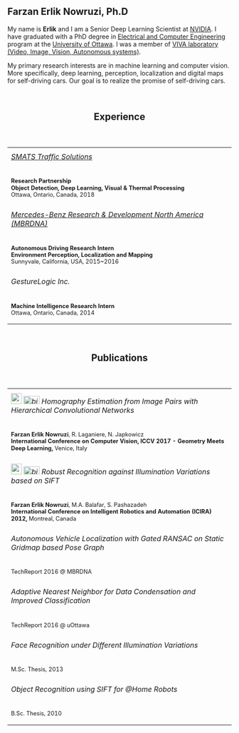 <!--
# HELLO
This is my blog, it will be updated. One day. :)
Meanwhile, you can check my <a href="https://github.com/erlikn">github repository</a> and/or <a href="http://www.site.uottawa.ca/~fnowr010/">my web-page</a>.
-->

## Farzan Erlik Nowruzi, Ph.D

My name is <strong>Erlik</strong> and I am a Senior Deep Learning Scientist at <a href = "http://www.nvidia.com">NVIDIA</a>. I have graduated with a PhD degree in <a href = "http://site.uottawa.ca">Electrical and Computer Engineering</a> 
									program at the <a href = "http://www.uottawa.ca">University of Ottawa</a>. I was a member of 
									<a href = "http://www.site.uottawa.ca/research/viva/">VIVA laboratory (Video, Image, Vision, Autonomous systems)</a>.

My primary research interests are in machine learning and computer vision. More specifically, deep learning, perception, localization and digital maps for self-driving cars. Our goal is to realize the promise of self-driving cars.

<section id="Experience">
<br>
<div>
	<header><h2>Experience</h2></header>
	<table>
		<tr>
			<td>
			<h6 style="margin-top:6pt">
			<a href="https://www.smatstraffic.com/">SMATS Traffic Solutions</a>
			</h6>
			<p style="font-size:80%; line-height:120%">
			<strong>Research Partnership
			<br>
			Object Detection, Deep Learning, Visual & Thermal Processing</strong>
			<br>
			Ottawa, Ontario, Canada, 2018
			</p>
			</td>
		</tr>
		<tr>
			<td>
			<h6 style="margin-top:6pt">
			<a href="http://www.mbrdna.com/">Mercedes-Benz Research & Development North America (MBRDNA)</a>
			</h6>
			<p style="font-size:80%; line-height:120%">
			<strong>Autonomous Driving Research Intern
			<br>
			Environment Perception, Localization and Mapping</strong>
			<br>
			Sunnyvale, California, USA, 2015~2016
			</p>
			</td>
		</tr>
		<tr>
			<td>
			<h6 style="margin-top:6pt">
			GestureLogic Inc.
			</h6>
			<p style="font-size:80%; line-height:120%">
			<strong>Machine Intelligence Research Intern</strong>
			<br>
			Ottawa, Ontario, Canada, 2014
			</p>
			</td>
		</tr>
	</table>
</div>
</section>

<section id="Publications">
<br>
<div>
	<header><h2>Publications</h2></header>
	<table>
		<tr>
			<td>
			<h6 style="margin-top:6pt">
			<a href="papers/fen_iccv17wgdl.pdf"><img src="images/pdf.png" alt=""  width="24" height ="24"></a>
			<a href="papers/fen_iccv17wgdl.bib"> <img src="images/BibTex.png" alt="bibtex"  width="36" height ="18"></a>
			Homography Estimation from Image Pairs with Hierarchical Convolutional Networks
			</h6>
			<p style="font-size:80%; line-height:120%">
			<strong>Farzan Erlik Nowruzi</strong>, R. Laganiere, N. Japkowicz
			<br>
			<strong>International Conference on Computer Vision, ICCV 2017 - Geometry Meets Deep Learning,</strong> Venice, Italy
			</p>
			</td>
		</tr>
		<tr>
			<td>
			<h6 style="margin-top:6pt">
			<a href="papers/fen_icira12.pdf"><img src="images/pdf.png" alt=""  width="24" height ="24"></a>
			<a href="papers/fen_icira12.bib"> <img src="images/BibTex.png" alt="bibtex"  width="36" height ="18"></a>
			Robust Recognition against Illumination Variations based on SIFT
			</h6>
			<p style="font-size:80%; line-height:120%">
			<strong>Farzan Erlik Nowruzi</strong>, M.A. Balafar, S. Pashazadeh
			<br>
			<strong>International Conference on Intelligent Robotics and Automation (ICIRA) 2012,</strong> Montreal, Canada
			</p>
			</td>
		</tr>
		<tr>
                	<td>
                        <h6 style="margin-top:6pt">
                        <!--a href=""><img src="images/pdf.png" alt=""  width="24" height ="24"></a>
                        <a href=""> <img src="images/BibTex.png" alt="bibtex"  width="36" height ="18"></a-->
                        Autonomous Vehicle Localization with Gated RANSAC on Static Gridmap based Pose Graph
                        </h6>
                        <p style="font-size:80%; line-height:120%">
                        TechReport 2016 @ MBRDNA
                        </p>
                        </td>
		</tr>
		<tr>
                        <td>
                        <h6 style="margin-top:6pt">
                        <!--a href=""><img src="images/pdf.png" alt=""  width="24" height ="24"></a>
                        <a href=""> <img src="images/BibTex.png" alt="bibtex"  width="36" height ="18"></a-->
                        Adaptive Nearest Neighbor for Data Condensation and Improved Classification
                        </h6>
                        <p style="font-size:80%; line-height:120%">
                        TechReport 2016 @ uOttawa
                        </p>
                        </td>
		</tr>
		<tr>
                	<td>
                        <h6 style="margin-top:6pt">
                        <!--a href=""><img src="images/pdf.png" alt=""  width="24" height ="24"></a>
                        <a href=""> <img src="images/BibTex.png" alt="bibtex"  width="36" height ="18"></a-->
                        Face Recognition under Different Illumination Variations
                        </h6>
                        <p style="font-size:80%; line-height:120%">
                        M.Sc. Thesis, 2013
                        </p>
                        </td>
		</tr>
		<tr>
                        <td>
                        <h6 style="margin-top:6pt">
                        <!--a href=""><img src="images/pdf.png" alt=""  width="24" height ="24"></a>
                        <a href=""> <img src="images/BibTex.png" alt="bibtex"  width="36" height ="18"></a-->
                        Object Recognition using SIFT for @Home Robots
                        </h6>
                        <p style="font-size:80%; line-height:120%">
                        B.Sc. Thesis, 2010
                        </p>
                        </td>
		</tr>
	</table>
</div>
</section>





<!--
## Welcome to GitHub Pages

You can use the [editor on GitHub](https://github.com/erlikn/erlikn.github.io/edit/master/index.md) to maintain and preview the content for your website in Markdown files.

Whenever you commit to this repository, GitHub Pages will run [Jekyll](https://jekyllrb.com/) to rebuild the pages in your site, from the content in your Markdown files.

### Markdown

Markdown is a lightweight and easy-to-use syntax for styling your writing. It includes conventions for

```markdown
Syntax highlighted code block

# Header 1
## Header 2
### Header 3

- Bulleted
- List

1. Numbered
2. List

**Bold** and _Italic_ and `Code` text

[Link](url) and ![Image](src)
```

For more details see [GitHub Flavored Markdown](https://guides.github.com/features/mastering-markdown/).

### Jekyll Themes

Your Pages site will use the layout and styles from the Jekyll theme you have selected in your [repository settings](https://github.com/erlikn/erlikn.github.io/settings). The name of this theme is saved in the Jekyll `_config.yml` configuration file.

### Support or Contact

Having trouble with Pages? Check out our [documentation](https://help.github.com/categories/github-pages-basics/) or [contact support](https://github.com/contact) and we’ll help you sort it out.
-->
